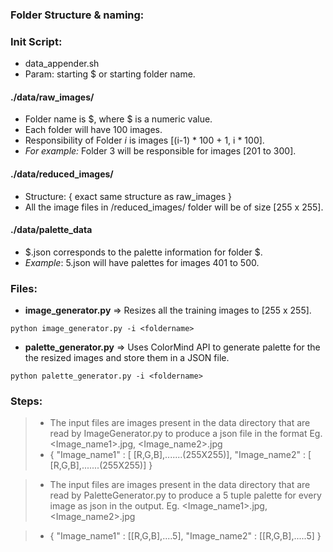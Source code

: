 ### Folder Structure & naming: 

### Init Script:

- data_appender.sh
- Param: starting $ or starting folder name. 

#### ./data/raw_images/
- Folder name is $, where $ is a numeric value.
- Each folder will have 100 images. 
- Responsibility of Folder *i* is images [(i-1) * 100 + 1, i * 100].
- *For example:* Folder 3 will be responsible for images [201 to 300].

#### ./data/reduced_images/ 

- Structure: { exact same structure as raw_images }
- All the image files in /reduced_images/ folder will be of size [255 x 255].

#### ./data/palette_data

- $.json corresponds to the palette information for folder $.
- *Example*: 5.json will have palettes for images 401 to 500. 


### Files:

- **image_generator.py** => Resizes all the training images to [255 x 255].
```
python image_generator.py -i <foldername>
```
- **palette_generator.py** => Uses ColorMind API to generate palette for the the resized images and store them in a JSON file. 
```
python palette_generator.py -i <foldername>
```


### Steps: 

> - The input files are images present in the data directory that are read by ImageGenerator.py to produce a json file in the format Eg. <Image_name1>.jpg, <Image_name2>.jpg
>- {
  "Image_name1" : [ [R,G,B],.......(255X255)],
  "Image_name2" : [ [R,G,B],.......(255X255)]
  }

>- The input files are images present in the data directory that are read by PaletteGenerator.py to produce a 5 tuple palette for every image as json in the output. Eg. <Image_name1>.jpg, <Image_name2>.jpg

>- {
  "Image_name1" : [[R,G,B],....5],
  "Image_name2" : [[R,G,B],.....5]
  }
